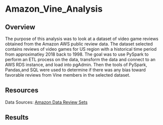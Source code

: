 # Amazon_Vine_Analysis

## Overview
The purpose of this analysis was to look at a dataset of video game reviews obtained from the Amazon AWS public review data.  The dataset selected contains reviews of video games for US region with a historical time period from approximatley 2018 back to 1998. The goal was to use PySpark to perform an ETL process on the data, transform the data and connect to an AWS RDS instance, and load into pgAdmin. Then the tools of PySpark, Pandas,and SQL were used to determine if there was any bias toward favorable reviews from Vine members in the selected dataset. 

## Resources
Data Sources: [Amazon Data Review Sets](https://s3.amazonaws.com/amazon-reviews-pds/tsv/amazon_reviews_us_Digital_Video_Games_v1_00.tsv.gz) 

## Results

